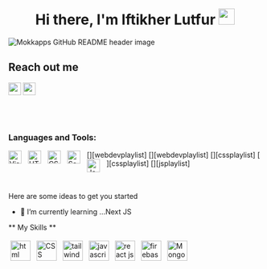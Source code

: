 <h1 align="center">Hi there, I'm Iftikher Lutfur <a href="https://www.blackcater.win/" target="_blank"></a> <img
src="https://github.com/blackcater/blackcater/raw/main/images/Hi.gif" height="32" /></h1>

<img src="https://i.ibb.co/wY8RWsJ/Screenshot-2348.png" alt="Mokkapps GitHub README header image">

 ## Reach out me
<p>
 <a href="https://my-resume-ec1a4.web.app"><img src="https://i.ibb.co/QJJ7McT/images-7.png" height=25></a>
 <a href="https://www.linkedin.com/in/iftikher-lutfur-094a41256/"><img src="https://img.shields.io/badge/linkedin-%230077B5.svg?&style=for-the-badge&logo=linkedin&logoColor=white" height=25></a>
</p>
<br/>
<br/>

### Languages and Tools:

[<img align="left" alt="Visual Studio Code" width="26px" src="https://cdn.jsdelivr.net/gh/devicons/devicon/icons/vscode/vscode-original.svg" style="padding-right:10px;" />][webdevplaylist]
[<img align="left" alt="HTML5" width="26px" src="https://cdn.jsdelivr.net/gh/devicons/devicon/icons/html5/html5-original.svg" style="padding-right:10px;" />][webdevplaylist]
[<img align="left" alt="CSS3" width="26px" src="https://cdn.jsdelivr.net/gh/devicons/devicon/icons/css3/css3-original.svg" style="padding-right:10px;" />][cssplaylist]
[<img align="left" alt="Sass" width="26px" src="https://cdn.jsdelivr.net/gh/devicons/devicon/icons/sass/sass-original.svg" style="padding-right:10px;" />][cssplaylist]
[<img align="left" alt="JavaScript" width="26px" src="https://cdn.jsdelivr.net/gh/devicons/devicon/icons/javascript/javascript-original.svg" style="padding-right:10px;" />][jsplaylist]

<br/>
<br/>
Here are some ideas to get you started

- 🌱 I’m currently learning ...Next JS

** My Skills **
<p>
<img src="https://w7.pngwing.com/pngs/201/90/png-transparent-logo-html-html5.png" height="40" style="vertical-align:down; margin:4px" alt="html">
<img src="https://upload.wikimedia.org/wikipedia/commons/thumb/6/62/CSS3_logo.svg/1024px-CSS3_logo.svg.png" height="40" style="vertical-align:down; margin:4px" alt="CSS">
<img src="https://w7.pngwing.com/pngs/293/485/png-transparent-tailwind-css-hd-logo.png" height="40" style="vertical-align:down; margin:4px" alt="tailwind">
<img src="https://upload.wikimedia.org/wikipedia/commons/thumb/9/99/Unofficial_JavaScript_logo_2.svg/2000px-Unofficial_JavaScript_logo_2.svg.png" height="40" style="vertical-align:down; margin:4px" alt="javascript">
<img src="https://cdn.iconscout.com/icon/free/png-256/free-react-1-282599.png?f=webp&w=256" height="40" style="vertical-align:down; margin:4px" alt="react js">
<img src="https://encrypted-tbn0.gstatic.com/images?q=tbn:ANd9GcThRTfkei28uwg1prMgu6qbbxkx9y_5IFJN9g&s" height="40" style="vertical-align:down; margin:4px" alt="firebase">
<img src="https://cdn.worldvectorlogo.com/logos/mongodb-icon-2.svg" height="40" style="vertical-align:down; margin:4px" alt="MongoDB">
</p>
